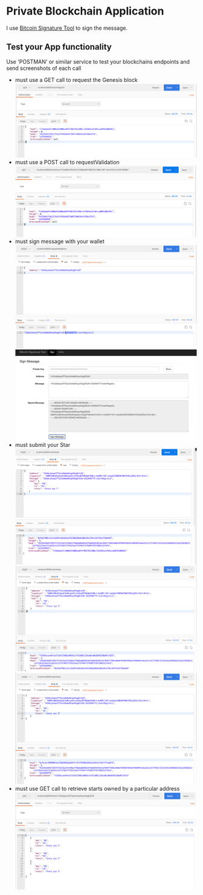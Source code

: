 # Private Blockchain Application

I use [Bitcoin Signature Tool](https://reinproject.org/bitcoin-signature-tool) to sign the message.

## Test your App functionality


Use 'POSTMAN' or similar service to test your blockchains endpoints and send screenshots of each call
- must use a GET call to request the Genesis block
![1- GET Genesis Block By Height](./screenshots/1-GET-Genesis-Block-By-Height.png)
- must use a POST call to requestValidation
![2- GET Genesis Block By Hash](./screenshots/2-_GET_Genesis_Block_By_Hash.png)
- must sign message with your wallet
![3- POST Request Validation](./screenshots/3-_POST_Request_Validation.png)
![4- Use BTC Wallet Address To Sign Message](./screenshots/4-_Use_BTC_Wallet_Address_To_Sign_Message.png)
- must submit your Star
![5.1- POST Submit Star 1](./screenshots/5.1-_POST_Submit_Star_1.png)
![5.2- POST Submit Star 2](./screenshots/5.2-_POST_Submit_Star_2.png)
![5.3- POST Submit Star 3](./screenshots/5.3-_POST_Submit_Star_3.png)
- must use GET call to retrieve starts owned by a particular address
![6- GET All Stars By Wallet Address](./screenshots/6-_GET_All_Stars_By_Wallet_Address.png)

